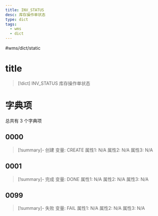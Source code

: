 ```yaml
---
title: INV_STATUS
desc: 库存操作单状态
type: dict
tags:
  - wms
  - dict
---
```

#wms/dict/static

# title
>[!dict] INV_STATUS
> 库存操作单状态

# 字典项
总共有 3 个字典项
## 0000
>[!summary]- 创建
>变量: CREATE
>属性1: N/A
>属性2: N/A
>属性3: N/A

## 0001
>[!summary]- 完成
>变量: DONE
>属性1: N/A
>属性2: N/A
>属性3: N/A

## 0099
>[!summary]- 失败
>变量: FAIL
>属性1: N/A
>属性2: N/A
>属性3: N/A
